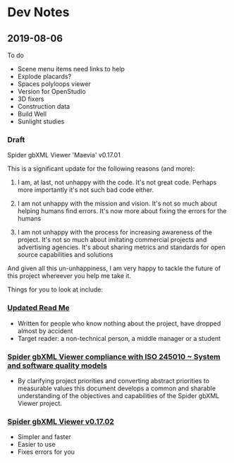 # Dev Notes


## 2019-08-06

To do

* Scene menu items need links to help
* Explode placards?
* Spaces polyloops viewer
* Version for OpenStudio
* 3D fixers
* Construction data
* Build Well
* Sunlight studies


### Draft

Spider gbXML Viewer 'Maevia' v0.17.01

This is a significant update for the following reasons (and more):

1. I am, at last, not unhappy with the code. It's not great code. Perhaps more importantly it's not such bad code either.

2. I am not unhappy with the mission and vision. It's not so much about helping humans find errors. It's now more about fixing the errors for the humans

3. I am not unhappy with the process for increasing awareness of the project. It's not so much about imitating commercial projects and advertising agencies. It's about sharing metrics and standards for open source capabilities and solutions

And given all this un-unhappiness, I am very happy to tackle the future of this project whereever you help me take it.

Things for you to look at include:

### [Updated Read Me]( https://www.ladybug.tools/spider-gbxml-tools/#spider-gbxml-viewer/README.md )

* Written for people who know nothing about the project, have dropped almost by accident
* Target reader: a non-technical person, a middle manager or a student


### [Spider gbXML Viewer compliance with ISO 245010 ~ System and software quality models]( https://www.ladybug.tools/spider-gbxml-tools/index.html#spider-gbxml-viewer/spider-gbxml-viewer-iso-25010-compliance.md )

* By clarifying project priorities and converting abstract priorities to measurable values this document develops a common and sharable understanding of the objectives and capabilities of the Spider gbXML Viewer project.

### [Spider gbXML Viewer v0.17.02]( https://www.ladybug.tools/spider-gbxml-tools/spider-gbxml-viewer/ )

* Simpler and faster
* Easier to use
* Fixes errors for you
